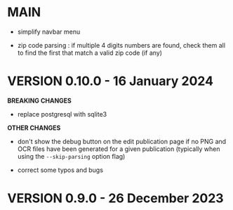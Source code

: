 # MAIN

- simplify navbar menu

- zip code parsing : if multiple 4 digits numbers are found, check them all to find the first that match a valid zip code (if any)
# VERSION 0.10.0 - 16 January 2024

**BREAKING CHANGES**

- replace postgresql with sqlite3

**OTHER CHANGES**

- don't show the debug button on the edit publication page if no PNG and OCR files have been generated for a given publication (typically when using the `--skip-parsing` option flag)

- correct some typos and bugs

# VERSION 0.9.0 - 26 December 2023
